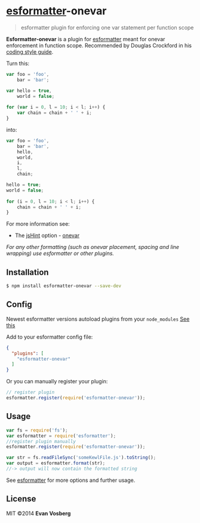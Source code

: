 # [esformatter](https://github.com/millermedeiros/esformatter)-onevar

> esformatter plugin for enforcing one var statement per function scope


**Esformatter-onevar** is a plugin for [esformatter](https://github.com/millermedeiros/esformatter) meant for onevar enforcement in function scope. Recommended by Douglas Crockford in his [coding style guide](http://javascript.crockford.com/code.html).

Turn this:
```js
var foo = 'foo',
    bar = 'bar';

var hello = true,
    world = false;
    
for (var i = 0, l = 10; i < l; i++) {
	var chain = chain + ' ' + i;
}
```

into:
```js
var foo = 'foo',
    bar = 'bar',
    hello,
    world,
    i,
    l,
    chain;

hello = true;
world = false;
    
for (i = 0, l = 10; i < l; i++) {
	chain = chain + ' ' + i;
}
```

For more information see:
- The [jsHint](https://github.com/jshint/jshint/) option - [onevar](http://www.jshint.com/docs/options/#onevar)

*For any other formatting (such as onevar placement, spacing and line wrapping) use esformatter or other plugins.*


## Installation

```sh
$ npm install esformatter-onevar --save-dev
```

## Config

Newest esformatter versions autoload plugins from your `node_modules` [See this](https://github.com/millermedeiros/esformatter#plugins)

Add to your esformatter config file:

```json
{
  "plugins": [
    "esformatter-onevar"
  ]
}
```

Or you can manually register your plugin:
```js
// register plugin
esformatter.register(require('esformatter-onevar'));
```

## Usage

```js
var fs = require('fs');
var esformatter = require('esformatter');
//register plugin manually
esformatter.register(require('esformatter-onevar'));

var str = fs.readFileSync('someKewlFile.js').toString();
var output = esformatter.format(str);
//-> output will now contain the formatted string
```

See [esformatter](https://github.com/millermedeiros/esformatter) for more options and further usage.

## License

MIT ©2014 **Evan Vosberg**
